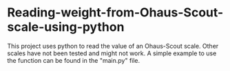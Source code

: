 # Reading-weight-from-Ohaus-Scout-scale-using-python
This project uses python to read the value of an Ohaus-Scout scale. Other scales have not been tested and might not work. A simple example to use the function can be found in the "main.py" file. 
